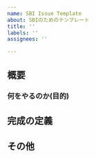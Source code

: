 ```yaml
---
name: SBI Issue Template
about: SBIのためのテンプレート
title: ''
labels: ''
assignees: ''

---
```


## 概要
<!-- このSBIにおける主要な課題や機能について簡潔に説明してください。-->

### 何をやるのか(目的)

## 完成の定義
<!-- このSBIを完了とするための条件を記載してください。-->
<!-- デモ手順やテストの実施状況など-->
<!-- 「ここに〇〇を入力してボタンを押すと、次の画面にこんなメッセージが表示されて、入力したデータは××の形式で表示される」など-->


## その他
<!-- このSBIに関連するドキュメント、過去の類似したPBI、注記や備考などをここに記載してください。-->
